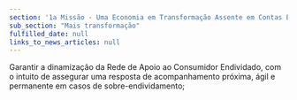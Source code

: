 ```yaml
---
section: '1a Missão - Uma Economia em Transformação Assente em Contas Equilibradas'
sub_section: "Mais transformação"
fulfilled_date: null
links_to_news_articles: null
---
```


Garantir a dinamização da Rede de Apoio ao Consumidor Endividado, com o intuito de assegurar uma resposta de acompanhamento próxima, ágil e permanente em casos de sobre-endividamento;